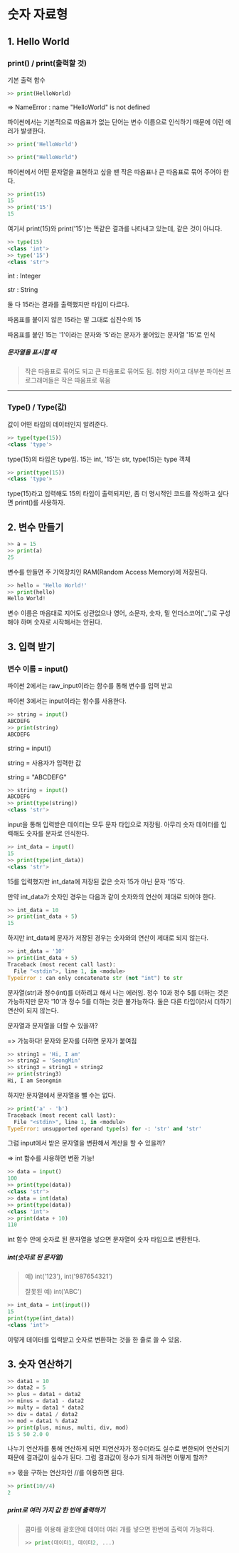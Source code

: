 # 숫자 자료형
## 1. Hello World

### print() / print(출력할 것)

기본 출력 함수

```python
>> print(HelloWorld)
```

=> NameError : name "HelloWorld" is not defined

파이썬에서는 기본적으로 따옴표가 없는 단어는 변수 이름으로 인식하기 때문에 이런 에러가 발생한다.

```python
>> print('HelloWorld')

>> print("HelloWorld")
```

파이썬에서 어떤 문자열을 표현하고 싶을 땐 작은 따옴표나 큰 따옴표로 묶어 주어야 한다.

```python
>> print(15)
15
>> print('15')
15
```

 여기서 print(15)와 print('15')는 똑같은 결과를 나타내고 있는데, 같은 것이 아니다.

```python
>> type(15)
<class 'int'>
>> type('15')
<class 'str'>
```

int : Integer

str : String 

둘 다 15라는 결과를 출력했지만 타입이 다르다.

따옴표를 붙이지 않은 15라는 말 그대로 십진수의 15

따옴표를 붙인 15는 '1'이라는 문자와 '5'라는 문자가 붙어있는 문자열 '15'로 인식



##### 문자열을 표시할 때

> 작은 따옴표로 묶어도 되고 큰 따옴표로 묶어도 됨. 취향 차이고 대부분 파이썬 프로그래머들은 작은 따옴표로 묶음
>

------

### Type() / Type(값)

값이 어떤 타입의 데이터인지 알려준다.

```python
>> type(type(15))
<class 'type'>
```

type(15)의 타입은 type임. 15는 int, '15'는 str, type(15)는 type 객체

```python
>> print(type(15))
<class 'type'>
```

type(15)라고 입력해도 15의 타입이 출력되지만, 좀 더 명시적인 코드를 작성하고 싶다면 print()를 사용하자.



## 2. 변수 만들기

```python
>> a = 15
>> print(a)
25
```

변수를 만들면 주 기억장치인 RAM(Random Access Memory)에 저장된다.

```python
>> hello = 'Hello World!'
>> print(hello)
Hello World!
```

변수 이름은 마음대로 지어도 상관없으나 영어, 소문자, 숫자, 밑 언더스코어('_')로 구성해야 하며 숫자로 시작해서는 안된다.



## 3. 입력 받기

### 변수 이름 = input()

파이썬 2에서는 raw_input이라는 함수를 통해 변수를 입력 받고

파이썬 3에서는 input이라는 함수를 사용한다.

```python
>> string = input()
ABCDEFG
>> print(string)
ABCDEFG
```

string = input()

string = 사용자가 입력한 값

string = "ABCDEFG"

```python
>> string = input()
ABCDEFG
>> print(type(string))
<class 'str'>
```

input을 통해 입력받은 데이터는 모두 문자 타입으로 저장됨. 아무리 숫자 데이터를 입력해도 숫자를 문자로 인식한다.

```python
>> int_data = input()
15
>> print(type(int_data))
<class 'str'>
```

15를 입력했지만 int_data에 저장된 값은 숫자 15가 아닌 문자 '15'다.

만약 int_data가 숫자인 경우는 다음과 같이 숫자와의 연산이 제대로 되어야 한다.

```python
>> int_data = 10
>> print(int_data + 5)
15
```

하지만 int_data에 문자가 저장된 경우는 숫자와의 연산이 제대로 되지 않는다.

```python
>> int_data = '10'
>> print(int_data + 5)
Traceback (most recent call last):
  File "<stdin">, line 1, in <module>
TypeError : can only concatenate str (not "int") to str
```

문자열(str)과 정수(int)를 더하려고 해서 나는 에러임. 정수 10과 정수 5를 더하는 것은 가능하지만 문자 '10'과 정수 5를 더하는 것은 불가능하다. 둘은 다른 타입이라서 더하기 연산이 되지 않는다.

문자열과 문자열을 더할 수 있을까?

 => 가능하다! 문자와 문자를 더하면 문자가 붙여짐

```python
>> string1 = 'Hi, I am'
>> string2 = 'SeongMin'
>> string3 = string1 + string2
>> print(string3)
Hi, I am Seongmin
```

하지만 문자열에서 문자열을 뺄 수는 없다.

```python
>> print('a' - 'b')
Traceback (most recent call last):
  File "<stdin>", line 1, in <module>
TypeError: unsupported operand type(s) for -: 'str' and 'str'
```



그럼 input에서 받은 문자열을 변환해서 계산을 할 수 있을까? 

 => int 함수를 사용하면 변환 가능!

```python
>> data = input()
100
>> print(type(data))
<class 'str'>
>> data = int(data)
>> print(type(data))
<class 'int'>
>> print(data + 10)
110
```

int 함수 안에 숫자로 된 문자열을 넣으면 문자열이 숫자 타입으로 변환된다.



##### int(숫자로 된 문자열)

> 예) int('123'), int('987654321')
>
> 잘못된 예)  int('ABC')



```python
>> int_data = int(input())
15
print(type(int_data))
<class 'int'>
```

이렇게 데이터를 입력받고 숫자로 변환하는 것을 한 줄로 쓸 수 있음.



## 3. 숫자 연산하기

```python
>> data1 = 10
>> data2 = 5
>> plus = data1 + data2
>> minus = data1 - data2
>> multy = data1 * data2
>> div = data1 / data2
>> mod = data1 % data2
>> print(plus, minus, multi, div, mod)
15 5 50 2.0 0
```

나누기 연산자를 통해 연산하게 되면 피연산자가 정수더라도 실수로 변한되어 연산되기 때문에 결과값이 실수가 된다. 그럼 결과값이 정수가 되게 하려면 어떻게 할까?

=> 몫을 구하는 연산자인 //를 이용하면 된다.

```python
>> print(10//4)
2
```



##### print로 여러 가지 값 한 번에 출력하기

> 콤마를 이용해 괄호안에 데이터 여러 개를 넣으면 한번에 출력이 가능하다.
>
> ```python
> >> print(데이터1, 데이터2, ...)
> ```

